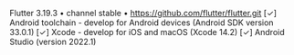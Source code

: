 Flutter 3.19.3 • channel stable • https://github.com/flutter/flutter.git
[✓] Android toolchain - develop for Android devices (Android SDK version 33.0.1)
[✓] Xcode - develop for iOS and macOS (Xcode 14.2)
[✓] Android Studio (version 2022.1)


